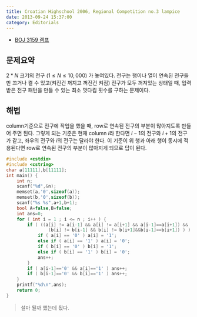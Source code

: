```yaml
---
title: Croatian Highschool 2006, Regional Competition no.3 lampice
date: 2013-09-24 15:37:00
category: Editorials
---
```


* [BOJ 3159 램프](http://acmicpc.net/problem/3159)

## 문제요약

$2*N$ 크기의 전구 $(1\leq{}N\leq{}10,000)$ 가 놓여있다. 전구는 행이나 열이 연속된 전구들만 끄거나 켤 수 있고(켜진건 꺼지고 꺼진건 켜짐) 전구가 모두 꺼져있는 상태일 때, 입력받은 전구 패턴을 만들 수 있는 최소 껏다킴 횟수를 구하는 문제이다.

## 해법

column기준으로 전구에 작업을 했을 때, row로 연속된 전구의 부분이 많아지도록 만들어 주면 된다. 그렇게 되는 기준은 현재 column $i$라 한다면 $i-1$의 전구와 $i+1$의 전구가 같고, 좌우의 전구와 $i$의 전구는 달라야 한다. 이 기준이 위 행과 아래 행이 동시에 적용된다면 row로 연속된 전구의 부분이 많아지게 되므로 답이 된다.


```cpp
#include <cstdio>
#include <cstring>
char a[11111],b[11111];
int main() {
    int n;
    scanf("%d",&n);
    memset(a,'0',sizeof(a));
    memset(b,'0',sizeof(b));
    scanf("%s %s",a+1,b+1);
    bool A=false,B=false;
    int ans=0;
    for ( int i = 1 ; i <= n ; i++ ) {
        if ( ((a[i] != a[i-1] && a[i] != a[i+1] && a[i-1]==a[i+1]) &&
                (b[i] != b[i-1] && b[i] != b[i+1]&&b[i-1]==b[i+1]) ) ) {
            if ( a[i] == '0' ) a[i] = '1';
            else if ( a[i] == '1' ) a[i] = '0';
            if ( b[i] == '0' ) b[i] = '1';
            else if ( b[i] == '1' ) b[i] = '0';
            ans++;
        }
        if ( a[i-1]=='0' && a[i]=='1' ) ans++;
        if ( b[i-1]=='0' && b[i]=='1' ) ans++;
    }
    printf("%d\n",ans);
    return 0;
}
```

> 설마 될까 했는데 됬다.
